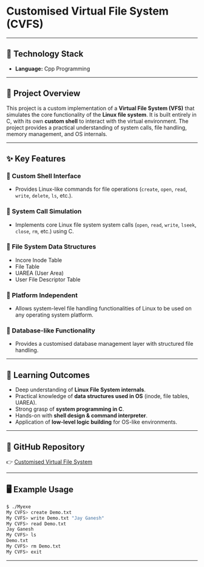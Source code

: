 # Customised Virtual File System (CVFS)

---

## 📌 Technology Stack

* **Language:** Cpp Programming

---

## 📖 Project Overview

This project is a custom implementation of a **Virtual File System (VFS)** that simulates the core functionality of the **Linux file system**. It is built entirely in C, with its own **custom shell** to interact with the virtual environment. The project provides a practical understanding of system calls, file handling, memory management, and OS internals.

---

## ✨ Key Features

### 🔹 Custom Shell Interface

* Provides Linux-like commands for file operations (`create`, `open`, `read`, `write`, `delete`, `ls`, etc.).

### 🔹 System Call Simulation

* Implements core Linux file system system calls (`open`, `read`, `write`, `lseek`, `close`, `rm`, etc.) using C.

### 🔹 File System Data Structures

* Incore Inode Table
* File Table
* UAREA (User Area)
* User File Descriptor Table

### 🔹 Platform Independent

* Allows system-level file handling functionalities of Linux to be used on any operating system platform.

### 🔹 Database-like Functionality

* Provides a customised database management layer with structured file handling.

---

## 🎯 Learning Outcomes

* Deep understanding of **Linux File System internals**.
* Practical knowledge of **data structures used in OS** (inode, file tables, UAREA).
* Strong grasp of **system programming in C**.
* Hands-on with **shell design & command interpreter**.
* Application of **low-level logic building** for OS-like environments.

---

## 📂 GitHub Repository

👉 [Customised Virtual File System](https://github.com/vaibhavpatilX/Customised-Virtual-File-System)

---

## 🖥️ Example Usage

```bash
$ ./Myexe
My CVFS> create Demo.txt
My CVFS> write Demo.txt "Jay Ganesh"
My CVFS> read Demo.txt
Jay Ganesh
My CVFS> ls
Demo.txt
My CVFS> rm Demo.txt
My CVFS> exit
```

---
